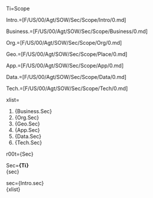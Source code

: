 Ti=Scope

Intro.=[F/US/00/Agt/SOW/Sec/Scope/Intro/0.md]

Business.=[F/US/00/Agt/SOW/Sec/Scope/Business/0.md]

Org.=[F/US/00/Agt/SOW/Sec/Scope/Org/0.md]

Geo.=[F/US/00/Agt/SOW/Sec/Scope/Place/0.md]

App.=[F/US/00/Agt/SOW/Sec/Scope/App/0.md]

Data.=[F/US/00/Agt/SOW/Sec/Scope/Data/0.md]

Tech.=[F/US/00/Agt/SOW/Sec/Scope/Tech/0.md]

xlist=<ol><li>{Business.Sec}<li>{Org.Sec}<li>{Geo.Sec}<li>{App.Sec}<li>{Data.Sec}<li>{Tech.Sec}</ol>

r00t={Sec}

Sec=<b>{Ti}</b><br>{sec}

sec={Intro.sec}<br>{xlist}

